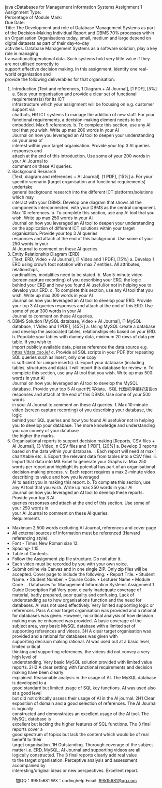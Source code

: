 java cDatabases for Management 
Information Systems
Assignment 1
Assignment	Type:	
Percentage	of	Module	Mark:	
Due	Date:	
Title:
The	Development	and	role	of	Database	Management	Systems	as	part	of	the	Decision-Making	
Individual	Report and	DBMS
70%
processes	within	an	Organisation
Organisations	today,	small,	medium	and	large	depend	on	digital	datasets as	part	of	their	day-to-day	
activities.	 Database	 Management	 Systems	 as	 a	 software	 solution,	 play	 a	 key	 role	 in	 managing	
transactional/operational	data.	Such	systems	hold	very	little	value	if	they	are	not	utilised correctly	to	
support	 effective	 decision	 making. In	 this	 assignment,	 identify	 one	 real-world	 organisation	 and	
provide	the	following	deliverables for	that	organisation:
1) Introduction
[Text	and	references,	1	Diagram +	AI	Journal],	[1	PDF],	[5%]
a. State	your	organisation	and	provide	a	clear	set of	 functional	requirements(s) for	its	 ICT	
infrastructure	 which	 your	 assignment	 will	 be	 focusing	 on	 e.g.	 customer	 support	 via	
chatbots,	 HR	 ICT	 systems	 to	 manage the	 addition	 of	 new	 staff.	 For	 your	 functional	
requirements,	a	decision-making	element	needs	to	be	embedded. Max	5	references.
b. To	complete	this	section,	use	any	AI	tool	that	you	wish.	Write	up	max	200	words	in	your	AI	
Journal	on	how	you	leveraged	an	AI	 tool	 to	deepen	your	understanding	on	your	area	of	
interest within	your	target	organisation.	Provide	your	top	3	AI	queries		responses and	
attach	at	the	end	of	this	introduction.	Use	some	of	your	200	words	in	your	AI	Journal	to	
comment	on	these	AI	queries.
2) Background	Research	
[Text,	diagram	and	references	+	AI	Journal],	[1	PDF],	[15%]
a. For	 your	 specific	 scenario (target	 organisation	and	 functional	 requirements) undertake	
general	 background	 research	 into	 the	 different	 ICT	 platforms/solutions	 which	 may	
interact	 with	 your	 DBMS.	 Develop	 one	 diagram	 that	 shows	 all	 the	 components	
interconnected, with	your	DBMS	as	the	central	component. Max	10	references.
b. To	complete	this	section,	use	any	AI	tool	that	you	wish.	Write	up	max	250	words	in	your	AI	
Journal	on	how	you	leveraged	an	AI	tool	to	deepen	your	understanding	on	the	application	
of	different	ICT	solutions	within	your	target	organisation.	Provide	your	top	3	AI	queries		
responses	and	attach	at	the	end	of	this	background.	Use	some	of	your	250	words	in	your	
AI	Journal	to	comment	on	these	AI	queries.
3) Entity	Relationship	Diagram	(ERD)	
[Text,	ERD,	Video +	AI	Journal],	[1	Video	and	1	PDF],	[15%]
a. Develop	1	ERD	using	crow’s	foot	notation	with	max	7	entities.	All	attributes,	relationships,	
cardinalities,	modalities	need	to	be	stated.
b. Max	 5-minute	 video	(screen	 capture	 recording)	 of	 you	 describing	 your	 ERD,	 the	 logic	
behind	your	ERD	and	how	you	found	AI	useful/or	not	in	helping	you	to	develop	your	ERD.
c. To	complete	this	section,	use	any	AI	tool	that	you	wish.	Write	up	max	300	words	in	your	AI	
Journal	on	how	you	leveraged	an	AI	tool	to	develop	your	ERD.	Provide	your	top	3	AI	queries	
	 responses	and	attach	at	 the	end	of	 this	ERD. Use	some	of	 your	300	words	in	 your	AI	
Journal	to	comment	on	these	AI	queries.
4) DBMS	Solution
[MySQL	database, Video	+	AI	Journal],	[1	MySQL	database,	1	Video and	1	PDF],	[45%]
a. Using	MySQL	create	a	database	and	develop	the	associated	tables,	relationships etc based	
on	your	ERD.
b. Populate	your	tables	with	dummy	data,	minimum	20	rows	of	data	per	table.	If	you	wish	to	
import	publicly	available	data,	please	reference	the	data	source	e.g.	https://data.cso.ie/
c. Provide	all	SQL	scripts	in	your	PDF	(for	repeating	SQL	queries	such	as	insert,	only	one	copy	
is	sufficient for	unique	inserts).
d. Export	your	database	(including	tables,	structures	and	data).	I	will	import	this	database	for	
review.
e. To	complete	this	section,	use	any	AI	tool	that	you	wish.	Write	up	max	500	words	in	your	AI	
Journal	on	how	you	leveraged	an	AI	tool	to	develop	the	MySQL	database.	Provide	your	top	
5	AI	queri代 写data、SQL
代做程序编程语言es		responses	and	attach	at	the	end	of	this	DBMS.	Use	some	of	your	500	words	
in	your	AI	Journal	to	comment	on	these	AI	queries.
f. Max	10-minute	video	(screen	capture	recording)	of	you	describing	your	database,	the	logic	
behind	your	SQL	queries	and	how	you	 found	AI	useful/or	not	in	helping	you	to	develop	
your	database. The	more	knowledge	and	understanding	you	can	convey	of	your	database	
the	higher	the	marks.
5) Organisational	reports	to	support	decision	making
[Reports,	CSV	files +	AI	Journal],	[3 Video,	n	CSV	files and	1	PDF],	[20%]
a. Develop	3	reports	based	on	the	data	within	your	database.
i. Each	report	will	need	at	max	1	chart/table	etc.
ii. Export	the	relevant	data	from	tables	into	a	CSV	files
iii. Import	that	data	into	MS	Excel	to	generate	your	Graphs
iv. Max	 250	words	 per	 report	 and	 highlight	its	 potential	 has	 part	 of	 an organisational
decision-making process.
v. Each	report	requires	a	max	2-minute	video	describing	its	value	and	how	you	leveraged	
AI	to	assist	you	in	making	this	report.
b. To	complete	this	section,	use	any	AI	tool	that	you	wish.	Write	up	max	250	words	in	your	AI	
Journal	on	how	you	leveraged	an	AI	tool	to	develop	these	reports.	Provide	your	top	3	AI	
queries		responses	and	attach	at	the	end	of	this	section. Use	some	of	your	250	words	in	
your	AI	Journal	to	comment	on	these	AI	queries.	
Requirements
- Maximum	2,500 words	excluding	AI	Journal,	references and cover	page
- All	external	sources	of	information	must	be	referenced (Harvard	referencing	style).
- Font - Times	New	Roman	size	12.
- Spacing- 1.15.
- Table	of	Contents.
- Follow	the	Assignment	zip	file	structure.	Do	not	alter	it.
- Each	video	must	be	recorded	by	you	with	your	own	voice.
- Submit	online	via	Canvas	and	in	one	single	ZIP.	Only	zip	files	will	be	accepted.
Cover	page	to	include	the	following:
• Report	Title.
• Student	Name.
• Student	Number.
• Course	Code.
• Lecturer	Name
• Module Code .
.
Databases for Management 
Information Systems
Assignment 1
Guide Description
Fail Very	poor,	clearly	inadequate	coverage	of	material,	badly	prepared,	poor	quality	and	
confusing.	Lack	of	understanding	as to	how	organisations	function	and	the	need	for	
databases.	AI	was	not	used	effectively.	Very	limited	supporting	logic or	references.
Pass	 A	clear	target	organisation	was	provided and a	rational	for	databases	was	given.
However,	no	critical	analysis	of how	decision	making	may	be	enhanced	was	provided.	A
basic	coverage	of	the	subject	area,	very	basic	MySQL	database with	a	limited	set	of	
supporting	references and	videos.
3H	 A	clear	target	organisation	was	provided and a	rational	for	databases	was	given with	
supporting	decision	making	rational. AI	was	used	but	at	a	basic	level,	limited	critical	
thinking	and	supporting	references,	the	videos	did	not	convey	a	very	high	level	of	
understanding. Very	basic	MySQL	solution	provided	with	limited	value	reports.
2H2	 A	clear	setting with	functional	requirements	and	decision	making	have	been clearly	
explained.	Reasonable	analysis	in	the	usage	of	AI.	The	MySQL	database	is	developed	to	a	
good	standard	but	limited	usage	of	SQL	key	functions.	AI	was	used	also	at	a	good	level	
but	did	not	critically	assess	their	usage	of	AI	in	the	AI	journal.
2H1 Clear	exposition	of	domain	and	a	good	selection	of	references.	The	AI	Journal	is	logically	
constructed	and	demonstrates	an	excellent	usage	of	the	AI	tool.	The	MySQL	database	is	
excellent	but	lacking	the	higher	features of	SQL	functions.	The	3	final	reports	cover	a	
good	spectrum	of	topics	but	lack	the	content	which	would	be	of	real	benefit	to	their	
target	organisation.
1H	 Outstanding.	Thorough	coverage	of	the	subject matter	i.e.	ERD,	MySQL,	AI	Journal	and	
supporting	videos	are	all	logically	constructed.	The	3	final	reports	clearly add	real	value	
to	the	target	organisation.	Perceptive	analysis	and	assessment	accompanied	by	
interesting/original	ideas	or	new	perspectives.	Excellent	report.	

         
加QQ：99515681  WX：codinghelp  Email: 99515681@qq.com
